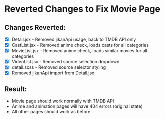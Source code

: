 # Reverted Changes to Fix Movie Page

## Changes Reverted:
- [x] Detail.jsx - Removed jikanApi usage, back to TMDB API only
- [x] CastList.jsx - Removed anime check, loads casts for all categories
- [x] MovieList.jsx - Removed anime check, loads similar movies for all categories
- [x] VideoList.jsx - Removed source selection dropdown
- [x] detail.scss - Removed source selector styling
- [x] Removed jikanApi import from Detail.jsx

## Result:
- Movie page should work normally with TMDB API
- Anime and animation pages will have 404 errors (original state)
- All other pages should work as before
